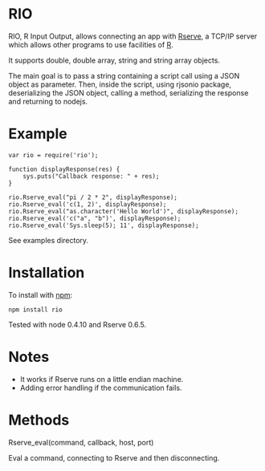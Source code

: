RIO
======

RIO, R Input Output, allows connecting an app with [Rserve](http://www.rforge.net/Rserve/),
a TCP/IP server which allows other programs to use facilities of [R](http://www.r-project.org).

It supports double, double array, string and string array objects.

The main goal is to pass a string containing a script call using a JSON object 
as parameter. Then, inside the script, using rjsonio package, deserializing
the JSON object, calling a method, serializing the response and returning to 
nodejs.

Example
========

    var rio = require('rio');

    function displayResponse(res) {
        sys.puts("Callback response: " + res);
    }

    rio.Rserve_eval("pi / 2 * 2", displayResponse);
    rio.Rserve_eval('c(1, 2)', displayResponse);
    rio.Rserve_eval("as.character('Hello World')", displayResponse);
    rio.Rserve_eval('c("a", "b")', displayResponse);
    rio.Rserve_eval('Sys.sleep(5); 11', displayResponse);

See examples directory.

Installation
============

To install with [npm](http://github.com/isaacs/npm):

    npm install rio

Tested with node 0.4.10 and Rserve 0.6.5.

Notes
=====

- It works if Rserve runs on a little endian machine.
- Adding error handling if the communication fails.

Methods
=======

Rserve_eval(command, callback, host, port)

Eval a command, connecting to Rserve and then disconnecting.
